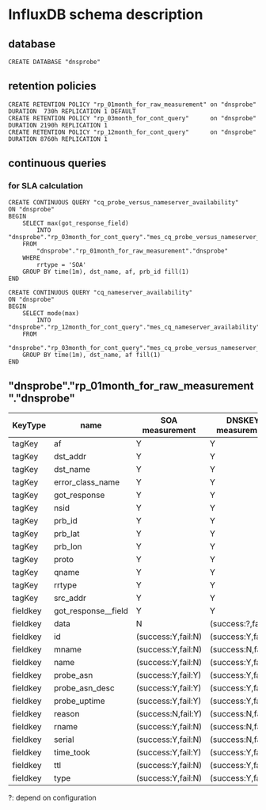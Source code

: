 # InfluxDB schema description

## database

```
CREATE DATABASE "dnsprobe"
```

## retention policies

```
CREATE RETENTION POLICY "rp_01month_for_raw_measurement" on "dnsprobe"    DURATION  730h REPLICATION 1 DEFAULT
CREATE RETENTION POLICY "rp_03month_for_cont_query"      on "dnsprobe"    DURATION 2190h REPLICATION 1
CREATE RETENTION POLICY "rp_12month_for_cont_query"      on "dnsprobe"    DURATION 8760h REPLICATION 1
```

## continuous queries

### for SLA calculation
```
CREATE CONTINUOUS QUERY "cq_probe_versus_nameserver_availability"
ON "dnsprobe"
BEGIN
    SELECT max(got_response_field) 
        INTO "dnsprobe"."rp_03month_for_cont_query"."mes_cq_probe_versus_nameserver_availability"
    FROM 
        "dnsprobe"."rp_01month_for_raw_measurement"."dnsprobe"
    WHERE
        rrtype = 'SOA'
    GROUP BY time(1m), dst_name, af, prb_id fill(1)
END
```

```
CREATE CONTINUOUS QUERY "cq_nameserver_availability"
ON "dnsprobe"
BEGIN
    SELECT mode(max) 
        INTO "dnsprobe"."rp_12month_for_cont_query"."mes_cq_nameserver_availability"
    FROM
        "dnsprobe"."rp_03month_for_cont_query"."mes_cq_probe_versus_nameserver_availability"
    GROUP BY time(1m), dst_name, af fill(1)
END
```

## "dnsprobe"."rp_01month_for_raw_measurement"."dnsprobe"

|KeyType |name               |SOA measurement    | DNSKEY measurement | NS measurement   |
| ----   | ----              | ----              | ----               | ----             |
|tagKey  |af                 |    Y              |     Y              |    Y             |
|tagKey  |dst_addr           |    Y              |     Y              |    Y             |
|tagKey  |dst_name           |    Y              |     Y              |    Y             |
|tagKey  |error_class_name   |    Y              |     Y              |    Y             |
|tagKey  |got_response       |    Y              |     Y              |    Y             |
|tagKey  |nsid               |    Y              |     Y              |    Y             |
|tagKey  |prb_id             |    Y              |     Y              |    Y             |
|tagKey  |prb_lat            |    Y              |     Y              |    Y             |
|tagKey  |prb_lon            |    Y              |     Y              |    Y             |
|tagKey  |proto              |    Y              |     Y              |    Y             |
|tagKey  |qname              |    Y              |     Y              |    Y             |
|tagKey  |rrtype             |    Y              |     Y              |    Y             |
|tagKey  |src_addr           |    Y              |     Y              |    Y             |
|fieldkey|got_response__field|    Y              |     Y              |    Y             |
|fieldkey|data               |    N              |(success:?,fail:N)  |(success:Y,fail:N)|
|fieldkey|id                 |(success:Y,fail:N) |(success:Y,fail:N)  |(success:Y,fail:N)|
|fieldkey|mname              |(success:Y,fail:N) |(success:N,fail:N)  |(success:N,fail:N)|
|fieldkey|name               |(success:Y,fail:N) |(success:Y,fail:N)  |(success:Y,fail:N)|
|fieldkey|probe_asn          |(success:Y,fail:Y) |(success:Y,fail:Y)  |(success:Y,fail:Y)|
|fieldkey|probe_asn_desc     |(success:Y,fail:Y) |(success:Y,fail:Y)  |(success:Y,fail:Y)|
|fieldkey|probe_uptime       |(success:Y,fail:Y) |(success:Y,fail:Y)  |(success:Y,fail:Y)|
|fieldkey|reason             |(success:N,fail:Y) |(success:N,fail:Y)  |(success:N,fail:Y)|
|fieldkey|rname              |(success:Y,fail:N) |(success:N,fail:N)  |(success:N,fail:N)|
|fieldkey|serial             |(success:Y,fail:N) |(success:N,fail:N)  |(success:N,fail:N)|
|fieldkey|time_took          |(success:Y,fail:Y) |(success:Y,fail:Y)  |(success:Y,fail:Y)|
|fieldkey|ttl                |(success:Y,fail:N) |(success:Y,fail:N)  |(success:Y,fail:N)|
|fieldkey|type               |(success:Y,fail:N) |(success:Y,fail:N)  |(success:Y,fail:N)|

?: depend on configuration
